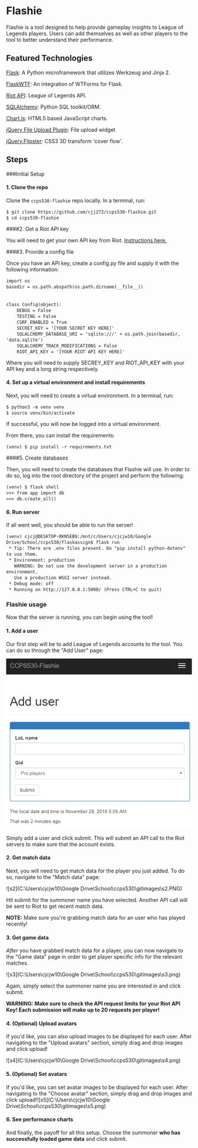 # Flashie

Flashie is a tool designed to help provide gameplay insights to League of Legends players. Users can add themselves as well as other players to the tool to better understand their performance. 



## Featured Technologies

[Flask](http://flask.pocoo.org/): A Python microframework that utilizes Werkzeug and Jinja 2. 

[FlaskWTF](http://flask.pocoo.org/docs/1.0/patterns/wtforms/): An integration of WTForms for Flask.

[Riot API](https://developer.riotgames.com/): League of Legends API.

[SQLAlchemy](https://www.sqlalchemy.org/): Python SQL toolkit/ORM.

[Chart.js](https://www.chartjs.org/): HTML5 based JavaScript charts.

[jQuery File Upload Plugin](https://github.com/blueimp/jQuery-File-Upload): File upload widget

[jQuery.Flipster](https://github.com/drien/jquery-flipster): CSS3 3D transform 'cover flow'.



## Steps

###Initial Setup

#### 1. Clone the repo

Clone the `ccps530-flashie` repo locally. In a terminal, run:

```
$ git clone https://github.com/cjj272/ccps530-flashie.git
$ cd ccps530-flashie
```



####2. Get a Riot API key

You will need to get your own API key from Riot. [Instructions here.](https://developer.riotgames.com/api-keys.html)



####3. Provide a config file

Once you have an API key, create a config.py file and supply it with the following information:

```
import os
basedir = os.path.abspath(os.path.dirname(__file__))


class Config(object):
    DEBUG = False
    TESTING = False
    CSRF_ENABLED = True
    SECRET_KEY = '[YOUR SECRET KEY HERE]'
    SQLALCHEMY_DATABASE_URI = 'sqlite:///' + os.path.join(basedir, 'data.sqlite')
    SQLALCHEMY_TRACK_MODIFICATIONS = False
    RIOT_API_KEY = '[YOUR RIOT API KEY HERE]'
```

Where you will need to supply SECREY_KEY and RIOT_API_KEY with your API key and a long string respectively. 



#### 4. Set up a virtual environment and install requirements

Next, you will need to create a virtual environment. In a terminal, run:

```
$ python3 -m venv venv
$ source venv/bin/activate
```

If successful, you will now be logged into a virtual environment. 

From there, you can install the requirements:

```
(venv) $ pip install -r requirements.txt
```



####5. Create databases

Then, you will need to create the databases that Flashie will use. In order to do so, log into the root directory of the project and perform the following:

```
(venv) $ flask shell
>>> from app import db
>>> db.create_all()
```



#### 6. Run server

If all went well, you should be able to run the server!

```
(venv) cjcj@DESKTOP-RKN5EB9:/mnt/c/Users/cjcjw10/Google Drive/School/ccps530/flaskassign$ flask run
 * Tip: There are .env files present. Do "pip install python-dotenv" to use them.
 * Environment: production
   WARNING: Do not use the development server in a production environment.
   Use a production WSGI server instead.
 * Debug mode: off
 * Running on http://127.0.0.1:5000/ (Press CTRL+C to quit)
```



### Flashie usage

Now that the server is running, you can begin using the tool!



#### 1. Add a user

Our first step will be to add League of Legends accounts to the tool. You can do so through the "Add User" page:



![s1](https://github.com/cjj272/ccps530-flashie/blob/master/gitimages/s1.PNG)

Simply add a user and click submit. This will submit an API call to the Riot servers to make sure that the account exists. 



#### 2. Get match data 

Next, you will need to get match data for the player you just added. To do so, navigate to the "Match data" page:

![s2](C:\Users\cjcjw10\Google Drive\School\ccps530\gitimages\s2.PNG)

Hit submit for the summoner name you have selected. Another API call will be sent to Riot to get recent match data. 

**NOTE:** Make sure you're grabbing match data for an user who has played recently!



#### 3. Get game data

*After* you have grabbed match data for a player, you can now navigate to the "Game data" page in order to get player specific info for the relevant matches. 

![s3](C:\Users\cjcjw10\Google Drive\School\ccps530\gitimages\s3.png)

Again, simply select the summoner name you are interested in and click submit. 

**WARNING: Make sure to check the API request limits for your Riot API Key! Each submission will make up to 20 requests per player!**



#### 4. (Optional) Upload avatars

If you'd like, you can also upload images to be displayed for each user. After navigating to the "Upload avatars" section, simply drag and drop images and click upload!

![s4](C:\Users\cjcjw10\Google Drive\School\ccps530\gitimages\s4.png)



#### 5. (Optional) Set avatars

If you'd like, you can set avatar images to be displayed for each user. After navigating to the "Choose avatar" section, simply drag and drop images and click upload!![s5](C:\Users\cjcjw10\Google Drive\School\ccps530\gitimages\s5.png)

#### 6. See performance charts

And finally, the payoff for all this setup. Choose the summoner **who has successfully loaded game data** and click submit.

